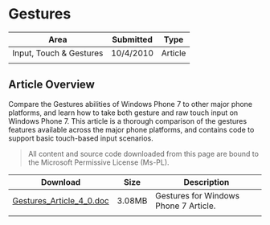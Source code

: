 # Gestures

|Area|Submitted|Type|
|-|-|-|
Input, Touch & Gestures|10/4/2010|Article
||||

## Article Overview

Compare the Gestures abilities of Windows Phone 7 to other major phone platforms, and learn how to take both gesture and raw touch input on Windows Phone 7. This article is a thorough comparison of the gestures features available across the major phone platforms, and contains code to support basic touch-based input scenarios.

> All content and source code downloaded from this page are bound to the Microsoft Permissive License (Ms-PL).

Download | Size | Description
---|---|---|
[Gestures_Article_4_0.doc](https://github.com/simondarksidej/XNAGameStudio/tree/master/Documents/Gestures_Article_4_0.doc?raw=true) | 3.08MB | Gestures for Windows Phone 7 Article.
||||
